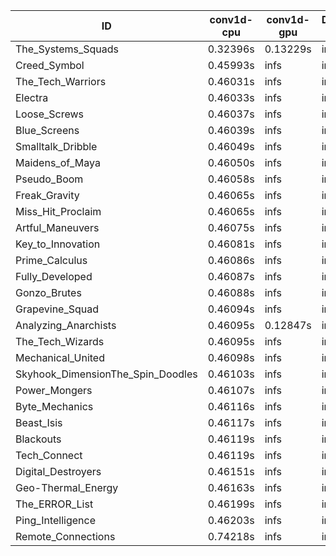 |ID|conv1d-cpu|conv1d-gpu|DWSPConv2D-gpu|gemm-gpu|avg|
|-|-|-|-|-|-|
|The_Systems_Squads|0.32396s|0.13229s|infs|4.44359s|infs|
|Creed_Symbol|0.45993s|infs|infs|4.42377s|infs|
|The_Tech_Warriors|0.46031s|infs|infs|4.43373s|infs|
|Electra|0.46033s|infs|infs|4.42703s|infs|
|Loose_Screws|0.46037s|infs|infs|4.46020s|infs|
|Blue_Screens|0.46039s|infs|infs|4.44080s|infs|
|Smalltalk_Dribble|0.46049s|infs|infs|4.40592s|infs|
|Maidens_of_Maya|0.46050s|infs|infs|4.45787s|infs|
|Pseudo_Boom|0.46058s|infs|infs|4.43023s|infs|
|Freak_Gravity|0.46065s|infs|infs|4.44536s|infs|
|Miss_Hit_Proclaim|0.46065s|infs|infs|4.44750s|infs|
|Artful_Maneuvers|0.46075s|infs|infs|4.45079s|infs|
|Key_to_Innovation|0.46081s|infs|infs|4.44997s|infs|
|Prime_Calculus|0.46086s|infs|infs|4.46391s|infs|
|Fully_Developed|0.46087s|infs|infs|4.43974s|infs|
|Gonzo_Brutes|0.46088s|infs|infs|4.44240s|infs|
|Grapevine_Squad|0.46094s|infs|infs|4.43357s|infs|
|Analyzing_Anarchists|0.46095s|0.12847s|infs|4.43651s|infs|
|The_Tech_Wizards|0.46095s|infs|infs|4.44753s|infs|
|Mechanical_United|0.46098s|infs|infs|4.43872s|infs|
|Skyhook_DimensionThe_Spin_Doodles|0.46103s|infs|infs|4.46775s|infs|
|Power_Mongers|0.46107s|infs|infs|4.46620s|infs|
|Byte_Mechanics|0.46116s|infs|infs|4.42293s|infs|
|Beast_Isis|0.46117s|infs|infs|4.45839s|infs|
|Blackouts|0.46119s|infs|infs|4.55814s|infs|
|Tech_Connect|0.46119s|infs|infs|4.43938s|infs|
|Digital_Destroyers|0.46151s|infs|infs|4.43203s|infs|
|Geo-Thermal_Energy|0.46163s|infs|infs|4.62085s|infs|
|The_ERROR_List|0.46199s|infs|infs|4.46392s|infs|
|Ping_Intelligence|0.46203s|infs|infs|4.46882s|infs|
|Remote_Connections|0.74218s|infs|infs|4.45111s|infs|
